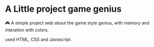 # A Little project game genius



:video_game: A simple project web about the game style genius, with memory and interation with colors.

used HTML, CSS and Javascript.

